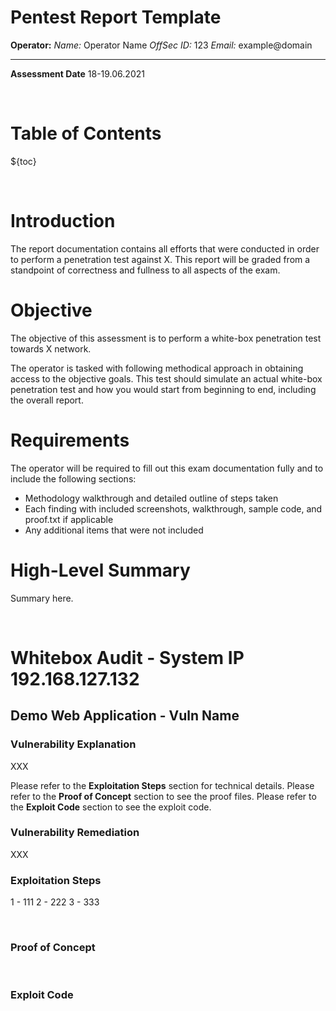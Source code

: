 # Pentest Report Template

**Operator:**
*Name:* Operator Name
*OffSec ID:* 123
*Email:* example@domain

* * *

**Assessment Date**
18-19.06.2021

<div style="page-break-after: always; visibility: hidden;">\pagebreak</div>

# Table of Contents

${toc}

<div style="page-break-after: always; visibility: hidden;">\pagebreak</div>

# Introduction

The report documentation contains all efforts that were conducted in order to perform a penetration test against X.
This report will be graded from a standpoint of correctness and fullness to all aspects of the exam.

# Objective

The objective of this assessment is to perform a white-box penetration test towards X network.

The operator is tasked with following methodical approach in obtaining access to the objective goals.
This test should simulate an actual white-box penetration test and how you would start from beginning to end, including the overall report.

# Requirements

The operator will be required to fill out this exam documentation fully and to include the following sections:

- Methodology walkthrough and detailed outline of steps taken
- Each finding with included screenshots, walkthrough, sample code, and proof.txt if applicable
- Any additional items that were not included

# High-Level Summary

Summary here.

<div style="page-break-after: always; visibility: hidden;">\pagebreak</div>

# Whitebox Audit - System IP 192.168.127.132

## Demo Web Application - Vuln Name

### Vulnerability Explanation

XXX

Please refer to the **Exploitation Steps** section for technical details.
Please refer to the **Proof of Concept** section to see the proof files.
Please refer to the **Exploit Code** section to see the exploit code.

### Vulnerability Remediation

XXX

### Exploitation Steps

1 - 111
2 - 222
3 - 333

<div style="page-break-after: always; visibility: hidden;">\pagebreak</div>

### Proof of Concept

<div style="page-break-after: always; visibility: hidden;">\pagebreak</div>

### Exploit Code

<div style="page-break-after: always; visibility: hidden;">\pagebreak</div>

